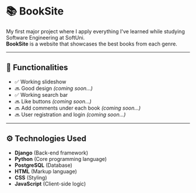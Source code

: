 # 📚 BookSite

My first major project where I apply everything I've learned while studying Software Engineering at SoftUni.  
**BookSite** is a website that showcases the best books from each genre.

---

## 🚀 Functionalities
- ✅ Working slideshow
- 🔜 Good design *(coming soon...)*
- ✅ Working search bar
- 🔜 Like buttons *(coming soon...)*
- 🔜 Add comments under each book *(coming soon...)*
- 🔜 User registration and login *(coming soon...)*

---

## ⚙️ Technologies Used
- **Django** (Back-end framework)
- **Python** (Core programming language)
- **PostgreSQL** (Database)
- **HTML** (Markup language)
- **CSS** (Styling)
- **JavaScript** (Client-side logic)
